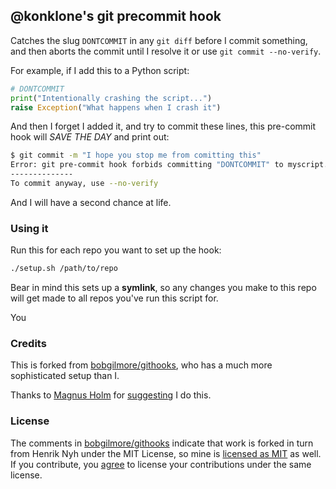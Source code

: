 ## @konklone's git precommit hook

Catches the slug `DONTCOMMIT` in any `git diff` before I commit something, and then aborts the commit until I resolve it or use `git commit --no-verify`.

For example, if I add this to a Python script:

```python
# DONTCOMMIT
print("Intentionally crashing the script...")
raise Exception("What happens when I crash it")
```

And then I forget I added it, and try to commit these lines, this pre-commit hook will *SAVE THE DAY* and print out:

```bash
$ git commit -m "I hope you stop me from comitting this"
Error: git pre-commit hook forbids committing "DONTCOMMIT" to myscript.py
--------------
To commit anyway, use --no-verify
```

And I will have a second chance at life.

### Using it

Run this for each repo you want to set up the hook:

```bash
./setup.sh /path/to/repo
```

Bear in mind this sets up a **symlink**, so any changes you make to this repo will get made to all repos you've run this script for.

You

### Credits

This is forked from [bobgilmore/githooks](https://github.com/bobgilmore/githooks), who has a much more sophisticated setup than I.

Thanks to [Magnus Holm](https://twitter.com/judofyr) for [suggesting](https://twitter.com/judofyr/status/483321849435389952) I do this.

### License

The comments in [bobgilmore/githooks](https://github.com/bobgilmore/githooks) indicate that work is forked in turn from Henrik Nyh under the MIT License, so mine is [licensed as MIT](LICENSE) as well. If you contribute, you [agree](CONTRIBUTING.md) to license your contributions under the same license.

